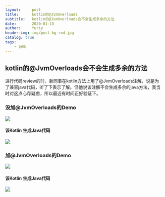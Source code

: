 ```yaml
---
layout:     post
title:      kotlin的@JvmOverloads
subtitle:   kotlin的@JvmOverloads会不会生成多余的方法
date:       2020-01-15
author:     Yuriy
header-img: img/post-bg-rwd.jpg
catalog: true
tags:
    - 源码
---
```


## kotlin的@JvmOverloads会不会生成多余的方法
进行代码review的时，新同事在kotlin方法上用了@JvmOverloads注解，说是为了兼容java代码，听了下表示了解。但他说该注解不会生成多余的java方法，我当时对这点心存疑虑，所以最近有时间正好验证下。

### 没加@JvmOverloads的Demo
<img src='https://tva1.sinaimg.cn/large/006tNbRwly1gayf5see85j30ec04xjrd.jpg' widht="300"  align='center' />

#### 该Kotlin 生成Java代码
<img src='https://tva1.sinaimg.cn/large/006tNbRwly1gayf5s9o16j30pu0apmxl.jpg' widht="300" align='center' />

### 加@JvmOverloads的Demo
<img src='https://tva1.sinaimg.cn/large/006tNbRwly1gayf5s49klj30ea0543yj.jpg' widht="300" align='center' />

#### 该Kotlin 生成Java代码
<img src='https://tva1.sinaimg.cn/large/006tNbRwly1gayf5rwk5tj30q90gqgmp.jpg' widht="300" align='center' />

